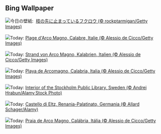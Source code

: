## Bing Wallpaper
![](https://www.bing.com/th?id=OHR.OwlNew2024_JA-JP4084004440_UHD.jpg&w=1000)今日の壁紙: &nbsp;[枝の先に止まっているフクロウ (© rockptarmigan/Getty Images)](https://www.bing.com/th?id=OHR.OwlNew2024_JA-JP4084004440_UHD.jpg)
<br><br/>
![](https://www.bing.com/th?id=OHR.CalabriaPeperoncino_FR-FR0822253215_UHD.jpg&w=1000)Today: [Plage d'Arco Magno, Calabre, Italie (© Alessio de Cicco/Getty Images)](https://www.bing.com/th?id=OHR.CalabriaPeperoncino_FR-FR0822253215_UHD.jpg)
<br><br/>
![](https://www.bing.com/th?id=OHR.CalabriaPeperoncino_DE-DE2438358101_UHD.jpg&w=1000)Today: [Strand von Arco Magno, Kalabrien, Italien (© Alessio de Cicco/Getty Images)](https://www.bing.com/th?id=OHR.CalabriaPeperoncino_DE-DE2438358101_UHD.jpg)
<br><br/>
![](https://www.bing.com/th?id=OHR.CalabriaPeperoncino_ES-ES7527352353_UHD.jpg&w=1000)Today: [Playa de Arcomagno, Calabria, Italia (© Alessio de Cicco/Getty Images)](https://www.bing.com/th?id=OHR.CalabriaPeperoncino_ES-ES7527352353_UHD.jpg)
<br><br/>
![](https://www.bing.com/th?id=OHR.StockholmLibrary_EN-GB4478334058_UHD.jpg&w=1000)Today: [Interior of the Stockholm Public Library, Sweden (© Andrei Hrabun/Alamy Stock Photo)](https://www.bing.com/th?id=OHR.StockholmLibrary_EN-GB4478334058_UHD.jpg)
<br><br/>
![](https://www.bing.com/th?id=OHR.EltzCastle_IT-IT5701748731_UHD.jpg&w=1000)Today: [Castello di Eltz, Renania-Palatinato, Germania (© Allard Schager/Alamy)](https://www.bing.com/th?id=OHR.EltzCastle_IT-IT5701748731_UHD.jpg)
<br><br/>
![](https://www.bing.com/th?id=OHR.CalabriaPeperoncino_PT-BR8530214805_UHD.jpg&w=1000)Today: [Praia de Arco Magno, Calábria, Itália (© Alessio de Cicco/Getty Images)](https://www.bing.com/th?id=OHR.CalabriaPeperoncino_PT-BR8530214805_UHD.jpg)
<br><br/>
